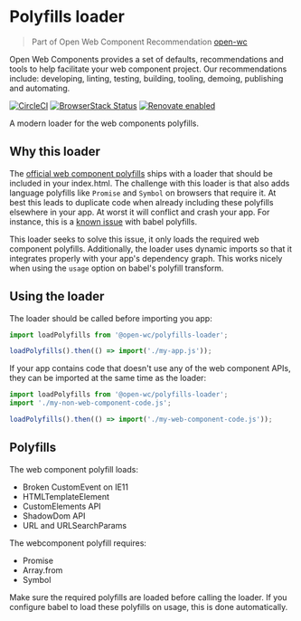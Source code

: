 # Polyfills loader

> Part of Open Web Component Recommendation [open-wc](https://github.com/open-wc/open-wc/)

Open Web Components provides a set of defaults, recommendations and tools to help facilitate your web component project. Our recommendations include: developing, linting, testing, building, tooling, demoing, publishing and automating.

[![CircleCI](https://circleci.com/gh/open-wc/open-wc.svg?style=shield)](https://circleci.com/gh/open-wc/open-wc)
[![BrowserStack Status](https://www.browserstack.com/automate/badge.svg?badge_key=M2UrSFVRang2OWNuZXlWSlhVc3FUVlJtTDkxMnp6eGFDb2pNakl4bGxnbz0tLUE5RjhCU0NUT1ZWa0NuQ3MySFFWWnc9PQ==--86f7fac07cdbd01dd2b26ae84dc6c8ca49e45b50)](https://www.browserstack.com/automate/public-build/M2UrSFVRang2OWNuZXlWSlhVc3FUVlJtTDkxMnp6eGFDb2pNakl4bGxnbz0tLUE5RjhCU0NUT1ZWa0NuQ3MySFFWWnc9PQ==--86f7fac07cdbd01dd2b26ae84dc6c8ca49e45b50)
[![Renovate enabled](https://img.shields.io/badge/renovate-enabled-brightgreen.svg)](https://renovatebot.com/)

A modern loader for the web components polyfills.

## Why this loader
The [official web component polyfills](https://github.com/webcomponents/webcomponentsjs) ships with a loader that should be included in your index.html. The challenge with this loader is that also adds language polyfills like `Promise` and `Symbol` on browsers that require it. At best this leads to duplicate code when already including these polyfills elsewhere in your app. At worst it will conflict and crash your app. For instance, this is a [known issue](https://github.com/webcomponents/webcomponentsjs/issues/972) with babel polyfills.

This loader seeks to solve this issue, it only loads the required web component polyfills. Additionally, the loader uses dynamic imports so that it integrates properly with your app's dependency graph. This works nicely when using the `usage` option on babel's polyfill transform.

## Using the loader
The loader should be called before importing you app:

```javascript
import loadPolyfills from '@open-wc/polyfills-loader';

loadPolyfills().then(() => import('./my-app.js'));
```

If your app contains code that doesn't use any of the web component APIs, they can be imported at the same time as the loader:

```javascript
import loadPolyfills from '@open-wc/polyfills-loader';
import './my-non-web-component-code.js';

loadPolyfills().then(() => import('./my-web-component-code.js'));
```

## Polyfills
The web component polyfill loads:
- Broken CustomEvent on IE11
- HTMLTemplateElement
- CustomElements API
- ShadowDom API
- URL and URLSearchParams

The webcomponent polyfill requires:
- Promise
- Array.from
- Symbol

Make sure the required polyfills are loaded before calling the loader. If you configure babel to load these polyfills on usage, this is done automatically.